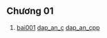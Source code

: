 ## Chương 01
1. [bai001](chuong01/de_bai/bai001.txt)
[dap_an_c](chuong01/bai_lam/bai001.c)
[dap_an_cpp](chuong01/bai_lam/bai001.cpp)
